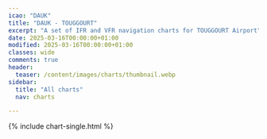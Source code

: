 ```yaml
---
icao: "DAUK"
title: "DAUK - TOUGGOURT"
excerpt: "A set of IFR and VFR navigation charts for TOUGGOURT Airport"
date: 2025-03-16T00:00:00+01:00
modified: 2025-03-16T00:00:00+01:00
classes: wide
comments: true
header:
  teaser: /content/images/charts/thumbnail.webp
sidebar:
  title: "All charts"
  nav: charts

---
```


{% include chart-single.html %}